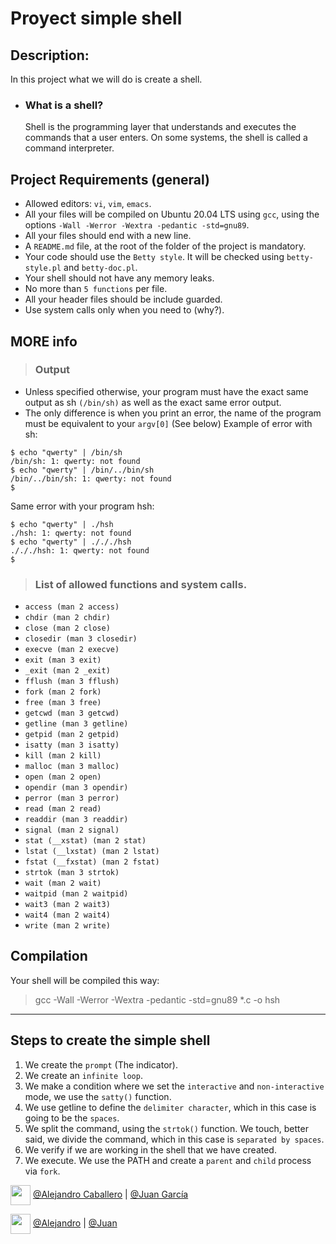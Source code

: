 # Proyect simple shell
## Description:
In this project what we will do is create a shell.
* ### What is a shell?
  Shell is the programming layer that understands and executes the commands that a user enters. On some systems, the shell is called a command interpreter.

## Project Requirements (general)
* Allowed editors: ```vi```, ```vim```, ```emacs```.
* All your files will be compiled on Ubuntu 20.04 LTS using ```gcc```, using the options ```-Wall -Werror -Wextra -pedantic -std=gnu89```.
* All your files should end with a new line.
* A ```README.md``` file, at the root of the folder of the project is mandatory.
* Your code should use the ```Betty style```. It will be checked using ```betty-style.pl``` and ```betty-doc.pl```.
* Your shell should not have any memory leaks.
* No more than ```5 functions``` per file.
* All your header files should be include guarded.
* Use system calls only when you need to (why?).

## MORE info
> ### Output
* Unless specified otherwise, your program must have the exact same output as sh ```(/bin/sh)``` as well as the exact same error output.
* The only difference is when you print an error, the name of the program must be equivalent to your ```argv[0]``` (See below)
Example of error with sh:
```
$ echo "qwerty" | /bin/sh
/bin/sh: 1: qwerty: not found
$ echo "qwerty" | /bin/../bin/sh
/bin/../bin/sh: 1: qwerty: not found
$
```
Same error with your program hsh:
```
$ echo "qwerty" | ./hsh
./hsh: 1: qwerty: not found
$ echo "qwerty" | ./././hsh
./././hsh: 1: qwerty: not found
$
```
> ### List of allowed functions and system calls.

* ```access (man 2 access)```
* ```chdir (man 2 chdir)```
* ```close (man 2 close)```
* ```closedir (man 3 closedir)```
* ```execve (man 2 execve)```
* ```exit (man 3 exit)```
* ```_exit (man 2 _exit)```
* ```fflush (man 3 fflush)```
* ```fork (man 2 fork)```
* ```free (man 3 free)```
* ```getcwd (man 3 getcwd)```
* ```getline (man 3 getline)```
* ```getpid (man 2 getpid)```
* ```isatty (man 3 isatty)```
* ```kill (man 2 kill)```
* ```malloc (man 3 malloc)```
* ```open (man 2 open)```
* ```opendir (man 3 opendir)```
* ```perror (man 3 perror)```
* ```read (man 2 read)```
* ```readdir (man 3 readdir)```
* ```signal (man 2 signal)```
* ```stat (__xstat) (man 2 stat)```
* ```lstat (__lxstat) (man 2 lstat)```
* ```fstat (__fxstat) (man 2 fstat)```
* ```strtok (man 3 strtok)```
* ```wait (man 2 wait)```
* ```waitpid (man 2 waitpid)```
* ```wait3 (man 2 wait3)```
* ```wait4 (man 2 wait4)```
* ```write (man 2 write)```

## Compilation
Your shell will be compiled this way:
> gcc -Wall -Werror -Wextra -pedantic -std=gnu89 *.c -o hsh

___

## Steps to create the simple shell
1. We create the ```prompt``` (The indicator).
2. We create an ```infinite loop```.
3. We make a condition where we set the ```interactive``` and ```non-interactive``` mode, we use the ```satty()``` function.
4. We use getline to define the ```delimiter character```, which in this case is going to be the ```spaces```.
5. We split the command, using the ```strtok()``` function. We touch, better said, we divide the command, which in this case is ```separated by spaces```.
6. We verify if we are working in the shell that we have created.
7. We execute. We use the PATH and create a ```parent``` and ```child``` process via ```fork```.

<a href = 'https://www.github.com/Crisgrva'> <img width = '32px' align= 'center' src="https://raw.githubusercontent.com/rahulbanerjee26/githubAboutMeGenerator/main/icons/github.svg"/></a> [@Alejandro Caballero](https://github.com/Caballero018) | [@Juan García](https://github.com/JuanGarcia0418)

<a href = 'https://www.twitter.com/crisgrvc'> <img width = '32px' align= 'center' src="https://raw.githubusercontent.com/rahulbanerjee26/githubAboutMeGenerator/main/icons/twitter.svg"/></a> [@Alejandro](https://twitter.com/Alejand51178128) | [@Juan]()
